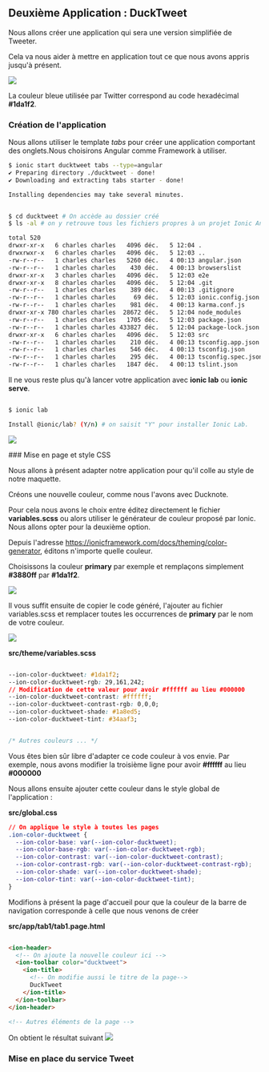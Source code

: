 ## Deuxième Application : DuckTweet

Nous allons créer une application qui sera une version simplifiée de Tweeter.

Cela va nous aider à mettre en application tout ce que nous avons appris jusqu'à présent.


![](/assets/ducktweet_maquette.jpg)


La couleur bleue utilisée par Twitter correspond au code hexadécimal **#1da1f2**.

### Création de l'application

Nous allons utiliser le template *tabs* pour créer une application comportant des onglets.Nous choisirons Angular comme Framework à utiliser.

```bash
$ ionic start ducktweet tabs --type=angular
✔ Preparing directory ./ducktweet - done!
✔ Downloading and extracting tabs starter - done!

Installing dependencies may take several minutes.


$ cd ducktweet # On accède au dossier créé
$ ls -al # on y retrouve tous les fichiers propres à un projet Ionic Angular

total 520
drwxr-xr-x   6 charles charles   4096 déc.   5 12:04 .
drwxrwxr-x   6 charles charles   4096 déc.   5 12:03 ..
-rw-r--r--   1 charles charles   5260 déc.   4 00:13 angular.json
-rw-r--r--   1 charles charles    430 déc.   4 00:13 browserslist
drwxr-xr-x   3 charles charles   4096 déc.   5 12:03 e2e
drwxr-xr-x   8 charles charles   4096 déc.   5 12:04 .git
-rw-r--r--   1 charles charles    389 déc.   4 00:13 .gitignore
-rw-r--r--   1 charles charles     69 déc.   5 12:03 ionic.config.json
-rw-r--r--   1 charles charles    981 déc.   4 00:13 karma.conf.js
drwxr-xr-x 780 charles charles  28672 déc.   5 12:04 node_modules
-rw-r--r--   1 charles charles   1705 déc.   5 12:03 package.json
-rw-r--r--   1 charles charles 433827 déc.   5 12:04 package-lock.json
drwxr-xr-x   6 charles charles   4096 déc.   5 12:03 src
-rw-r--r--   1 charles charles    210 déc.   4 00:13 tsconfig.app.json
-rw-r--r--   1 charles charles    546 déc.   4 00:13 tsconfig.json
-rw-r--r--   1 charles charles    295 déc.   4 00:13 tsconfig.spec.json
-rw-r--r--   1 charles charles   1847 déc.   4 00:13 tslint.json

```

Il ne vous reste plus qu'à lancer votre application avec **ionic lab** ou **ionic serve**.
```bash

$ ionic lab

Install @ionic/lab? (Y/n) # on saisit "Y" pour installer Ionic Lab.

```

![](/assets/ducktweet_1.png)

### Mise en page et style CSS

Nous allons à présent adapter notre application pour qu'il colle au style de notre maquette.

Créons une nouvelle couleur, comme nous l'avons avec Ducknote.

Pour cela nous avons le choix entre éditez directement le fichier **variables.scss** ou alors utiliser le générateur de couleur proposé par Ionic. Nous allons opter pour la deuxième option.


Depuis l'adresse https://ionicframework.com/docs/theming/color-generator, éditons n'importe quelle couleur.

Choisissons la couleur **primary** par exemple et remplaçons simplement **#3880ff** par **#1da1f2**.

![](/assets/ducktweet_2.png)

Il vous suffit ensuite de copier le code généré, l'ajouter au fichier variables.scss et remplacer toutes les occurrences de **primary** par le nom de votre couleur.

![](/assets/ducktweet_3.png)

**src/theme/variables.scss**

```css

--ion-color-ducktweet: #1da1f2;
--ion-color-ducktweet-rgb: 29,161,242;
// Modification de cette valeur pour avoir #ffffff au lieu #000000
--ion-color-ducktweet-contrast: #ffffff;
--ion-color-ducktweet-contrast-rgb: 0,0,0;
--ion-color-ducktweet-shade: #1a8ed5;
--ion-color-ducktweet-tint: #34aaf3;


/* Autres couleurs ... */

```

Vous êtes bien sûr libre d'adapter ce code couleur à vos envie.
Par exemple, nous avons modifier la troisième ligne pour avoir **#ffffff** au lieu **#000000**

Nous allons ensuite ajouter cette couleur dans le style global de l'application :

**src/global.css**

```css
// On applique le style à toutes les pages
.ion-color-ducktweet {
  --ion-color-base: var(--ion-color-ducktweet);
  --ion-color-base-rgb: var(--ion-color-ducktweet-rgb);
  --ion-color-contrast: var(--ion-color-ducktweet-contrast);
  --ion-color-contrast-rgb: var(--ion-color-ducktweet-contrast-rgb);
  --ion-color-shade: var(--ion-color-ducktweet-shade);
  --ion-color-tint: var(--ion-color-ducktweet-tint);
}
```

Modifions à présent la page d'accueil pour que la couleur de la barre de navigation corresponde à celle que nous venons de créer

**src/app/tab1/tab1.page.html**

```html

<ion-header>
  <!-- On ajoute la nouvelle couleur ici -->
  <ion-toolbar color="ducktweet">
    <ion-title>
      <!-- On modifie aussi le titre de la page-->
      DuckTweet
    </ion-title>
  </ion-toolbar>
</ion-header>

<!-- Autres éléments de la page -->

```
On obtient le résultat suivant
![](/assets/ducktweet_4.png)

### Mise en place du service Tweet
